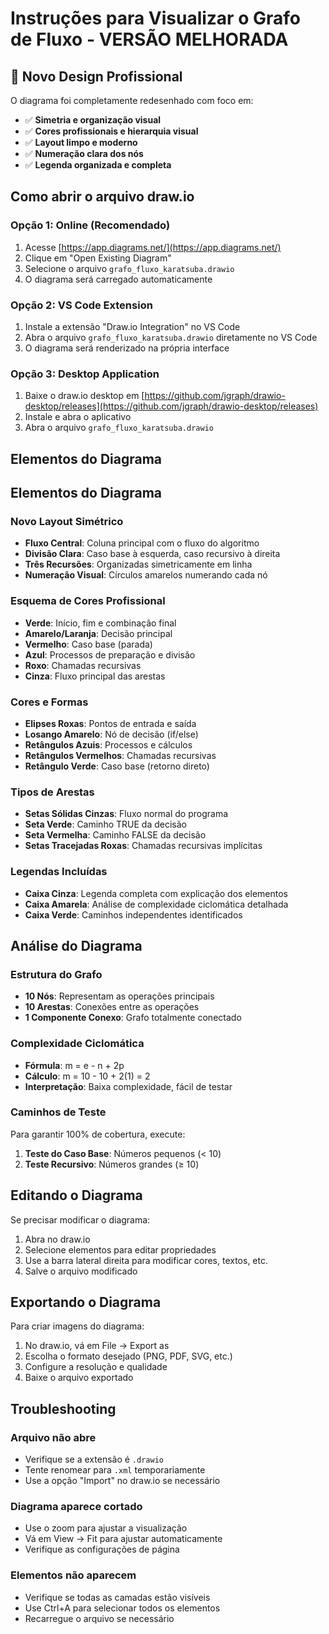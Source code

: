 # Instruções para Visualizar o Grafo de Fluxo - VERSÃO MELHORADA

## 🎨 Novo Design Profissional

O diagrama foi completamente redesenhado com foco em:
- ✅ **Simetria e organização visual**
- ✅ **Cores profissionais e hierarquia visual**
- ✅ **Layout limpo e moderno**
- ✅ **Numeração clara dos nós**
- ✅ **Legenda organizada e completa**

## Como abrir o arquivo draw.io

### Opção 1: Online (Recomendado)
1. Acesse [https://app.diagrams.net/](https://app.diagrams.net/)
2. Clique em "Open Existing Diagram"
3. Selecione o arquivo `grafo_fluxo_karatsuba.drawio`
4. O diagrama será carregado automaticamente

### Opção 2: VS Code Extension
1. Instale a extensão "Draw.io Integration" no VS Code
2. Abra o arquivo `grafo_fluxo_karatsuba.drawio` diretamente no VS Code
3. O diagrama será renderizado na própria interface

### Opção 3: Desktop Application
1. Baixe o draw.io desktop em [https://github.com/jgraph/drawio-desktop/releases](https://github.com/jgraph/drawio-desktop/releases)
2. Instale e abra o aplicativo
3. Abra o arquivo `grafo_fluxo_karatsuba.drawio`

## Elementos do Diagrama

## Elementos do Diagrama

### Novo Layout Simétrico
- **Fluxo Central**: Coluna principal com o fluxo do algoritmo
- **Divisão Clara**: Caso base à esquerda, caso recursivo à direita
- **Três Recursões**: Organizadas simetricamente em linha
- **Numeração Visual**: Círculos amarelos numerando cada nó

### Esquema de Cores Profissional
- **Verde**: Início, fim e combinação final
- **Amarelo/Laranja**: Decisão principal  
- **Vermelho**: Caso base (parada)
- **Azul**: Processos de preparação e divisão
- **Roxo**: Chamadas recursivas
- **Cinza**: Fluxo principal das arestas

### Cores e Formas
- **Elipses Roxas**: Pontos de entrada e saída
- **Losango Amarelo**: Nó de decisão (if/else)
- **Retângulos Azuis**: Processos e cálculos
- **Retângulos Vermelhos**: Chamadas recursivas
- **Retângulo Verde**: Caso base (retorno direto)

### Tipos de Arestas
- **Setas Sólidas Cinzas**: Fluxo normal do programa
- **Seta Verde**: Caminho TRUE da decisão
- **Seta Vermelha**: Caminho FALSE da decisão
- **Setas Tracejadas Roxas**: Chamadas recursivas implícitas

### Legendas Incluídas
- **Caixa Cinza**: Legenda completa com explicação dos elementos
- **Caixa Amarela**: Análise de complexidade ciclomática detalhada
- **Caixa Verde**: Caminhos independentes identificados

## Análise do Diagrama

### Estrutura do Grafo
- **10 Nós**: Representam as operações principais
- **10 Arestas**: Conexões entre as operações
- **1 Componente Conexo**: Grafo totalmente conectado

### Complexidade Ciclomática
- **Fórmula**: m = e - n + 2p
- **Cálculo**: m = 10 - 10 + 2(1) = 2
- **Interpretação**: Baixa complexidade, fácil de testar

### Caminhos de Teste
Para garantir 100% de cobertura, execute:
1. **Teste do Caso Base**: Números pequenos (< 10)
2. **Teste Recursivo**: Números grandes (≥ 10)

## Editando o Diagrama

Se precisar modificar o diagrama:
1. Abra no draw.io
2. Selecione elementos para editar propriedades
3. Use a barra lateral direita para modificar cores, textos, etc.
4. Salve o arquivo modificado

## Exportando o Diagrama

Para criar imagens do diagrama:
1. No draw.io, vá em File → Export as
2. Escolha o formato desejado (PNG, PDF, SVG, etc.)
3. Configure a resolução e qualidade
4. Baixe o arquivo exportado

## Troubleshooting

### Arquivo não abre
- Verifique se a extensão é `.drawio`
- Tente renomear para `.xml` temporariamente
- Use a opção "Import" no draw.io se necessário

### Diagrama aparece cortado
- Use o zoom para ajustar a visualização
- Vá em View → Fit para ajustar automaticamente
- Verifique as configurações de página

### Elementos não aparecem
- Verifique se todas as camadas estão visíveis
- Use Ctrl+A para selecionar todos os elementos
- Recarregue o arquivo se necessário
